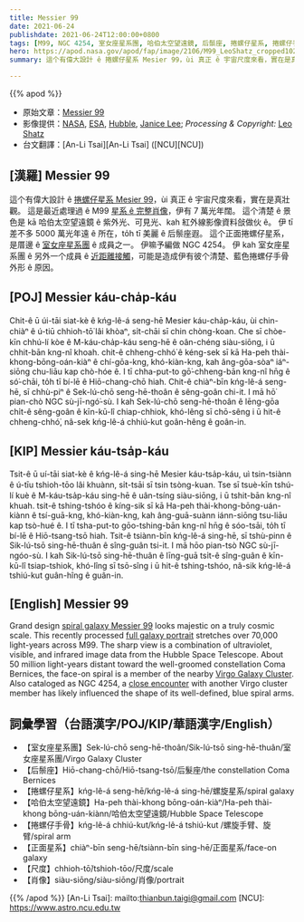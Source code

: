 ```yaml
---
title: Messier 99
date: 2021-06-24
publishdate: 2021-06-24T12:00:00+0800
tags: [M99, NGC 4254, 室女座星系團, 哈伯太空望遠鏡, 后鬃座, 捲螺仔星系, 捲螺仔手骨]
hero: https://apod.nasa.gov/apod/fap/image/2106/M99_LeoShatz_cropped1024.jpg
summary: 這个有偉大設計 ê 捲螺仔星系 Mesier 99，ùi 真正 ê 宇宙尺度來看，實在是真壯觀。

---
```


{{% apod %}}

- 原始文章：[Messier 99](https://apod.nasa.gov/apod/ap210624.html)
- 影像提供：[NASA](https://www.nasa.gov/), [ESA](https://www.esa.int), [Hubble](https://www.nasa.gov/mission_pages/hubble/main/index.html), [Janice Lee](https://www.linkedin.com/in/janiceleeastro/); *Processing & Copyright:* [Leo Shatz](https://www.astrobin.com/users/spinlock/)
- 台文翻譯：[An-Li Tsai][An-Li Tsai] ([NCU][NCU])

## [漢羅] Messier 99
這个有偉大設計 ê [捲螺仔星系 Mesier 99][spiral galaxy Messier 99]，ùi 真正 ê 宇宙尺度來看，實在是真壯觀。
這是最近處理過 ê M99 [星系 ê 完整肖像][full galaxy portrait]，伊有 7 萬光年闊。
這个清楚 ê 景色是 kā 哈伯太空望遠鏡 ê 紫外光、可見光、kah 紅外線影像資料敆做伙 ê。
伊 tī 差不多 5000 萬光年遠 ê 所在，to̍h tī 美麗 ê 后鬃座遐。
這个正面捲螺仔星系，是厝邊 ê [室女座星系團][Virgo Galaxy Cluster] ê 成員之一。
伊嘛予編做 NGC 4254。
伊 kah 室女座星系團 ê 另外一个成員 ê [近距離接觸][close encounter]，可能是造成伊有彼个清楚、藍色捲螺仔手骨外形 ê 原因。




## [POJ] Messier káu-cha̍p-káu

Chit-ê ū úi-tāi siat-kè ê kńg-lê-á seng-hē Mesier káu-cha̍p-káu, ùi chin-chiàⁿ ê ú-tiū chhioh-tō͘ lâi khòaⁿ, si̍t-chāi sī chin chòng-koan.
Che sī chòe-kīn chhú-lí kòe ê M-káu-cha̍p-káu seng-hē ê oân-chéng siàu-siōng, i ū chhit-bān kng-nî khoah.
chit-ê chheng-chhó͘ ê kéng-sek sī kā Ha-peh thài-khong-bōng-oán-kiàⁿ ê chí-gōa-kng, khó-kiàn-kng, kah âng-gōa-sòaⁿ iáⁿ-siōng chu-liāu kap chò-hóe ê.
I tī chha-put-to gō͘-chheng-bān kng-nî hn̄g ê só͘-chāi, to̍h tī bí-lē ê Hiō-chang-chō hiah.
Chit-ê chiàⁿ-bīn kńg-lê-á seng-hē, sī chhù-piⁿ ê Sek-lú-chō seng-hē-thoân ê sêng-goân chi-it.
I mā hō͘ pian-chò NGC sù-jī-ngó͘-sù.
I kah Sek-lú-chō seng-hē-thoân ê lēng-gōa chi̍t-ê sêng-goân ê kīn-kū-lî chiap-chhiok, khó-lêng sī chō-sêng i ū hit-ê chheng-chhó͘, nâ-sek kńg-lê-á chhiú-kut goân-hêng ê goân-in.



## [KIP] Messier káu-tsa̍p-káu

Tsit-ê ū uí-tāi siat-kè ê kńg-lê-á sing-hē Mesier káu-tsa̍p-káu, uì tsin-tsiànn ê ú-tīu tshioh-tōo lâi khuànn, si̍t-tsāi sī tsin tsòng-kuan.
Tse sī tsuè-kīn tshú-lí kuè ê M-káu-tsa̍p-káu sing-hē ê uân-tsíng siàu-siōng, i ū tshit-bān kng-nî khuah.
tsit-ê tshing-tshóo ê kíng-sik sī kā Ha-peh thài-khong-bōng-uán-kiànn ê tsí-guā-kng, khó-kiàn-kng, kah âng-guā-suànn iánn-siōng tsu-liāu kap tsò-hué ê.
I tī tsha-put-to gōo-tshing-bān kng-nî hn̄g ê sóo-tsāi, to̍h tī bí-lē ê Hiō-tsang-tsō hiah.
Tsit-ê tsiànn-bīn kńg-lê-á sing-hē, sī tshù-pinn ê Sik-lú-tsō sing-hē-thuân ê sîng-guân tsi-it.
I mā hōo pian-tsò NGC sù-jī-ngóo-sù.
I kah Sik-lú-tsō sing-hē-thuân ê līng-guā tsi̍t-ê sîng-guân ê kīn-kū-lî tsiap-tshiok, khó-lîng sī tsō-sîng i ū hit-ê tshing-tshóo, nâ-sik kńg-lê-á tshiú-kut guân-hîng ê guân-in.




## [English] Messier 99
Grand design [spiral galaxy Messier 99][spiral galaxy Messier 99] looks majestic on a truly cosmic scale.
This recently processed [full galaxy portrait][full galaxy portrait] stretches over 70,000 light-years across M99.
The sharp view is a combination of ultraviolet, visible, and infrared image data from the Hubble Space Telescope.
About 50 million light-years distant toward the well-groomed constellation Coma Bernices, the face-on spiral is a member of the nearby [Virgo Galaxy Cluster][Virgo Galaxy Cluster].
Also cataloged as NGC 4254, a [close encounter][close encounter] with another Virgo cluster member has likely influenced the shape of its well-defined, blue spiral arms.




## 詞彙學習（台語漢字/POJ/KIP/華語漢字/English）


- 【室女座星系團】Sek-lú-chō seng-hē-thoân/Sik-lú-tsō sing-hē-thuân/室女座星系團/Virgo Galaxy Cluster
- 【后鬃座】Hiō-chang-chō/Hiō-tsang-tsō/后髮座/the constellation Coma Bernices
- 【捲螺仔星系】kńg-lê-á seng-hē/kńg-lê-á sing-hē/螺旋星系/spiral galaxy
- 【哈伯太空望遠鏡】Ha-peh thài-khong bōng-oán-kiàⁿ/Ha-peh thài-khong bōng-uán-kiànn/哈伯太空望遠鏡/Hubble Space Telescope
- 【捲螺仔手骨】kńg-lê-á chhiú-kut/kńg-lê-á tshiú-kut /螺旋手臂、旋臂/spiral arm
- 【正面星系】chiàⁿ-bīn seng-hē/tsiànn-bīn sing-hē/正面星系/face-on galaxy
- 【尺度】chhioh-tō͘/tshioh-tōo/尺度/scale
- 【肖像】siàu-siōng/siàu-siōng/肖像/portrait




{{% /apod %}}
[An-Li Tsai]: mailto:thianbun.taigi@gmail.com
[NCU]: https://www.astro.ncu.edu.tw

[spiral galaxy Messier 99]:https://www.nasa.gov/feature/goddard/2017/messier-99
[full galaxy portrait]:https://www.astrobin.com/8wpsp5/
[Virgo Galaxy Cluster]:https://apod.nasa.gov/apod/ap170624.html
[close encounter]:https://arxiv.org/abs/astro-ph/0505021
